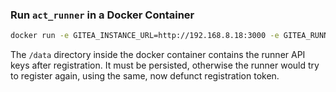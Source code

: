### Run `act_runner` in a Docker Container

```sh
docker run -e GITEA_INSTANCE_URL=http://192.168.8.18:3000 -e GITEA_RUNNER_REGISTRATION_TOKEN=<runner_token> -v /var/run/docker.sock:/var/run/docker.sock -v $PWD/data:/data --name my_runner gitea/act_runner:nightly
```

The `/data` directory inside the docker container contains the runner API keys after registration.
It must be persisted, otherwise the runner would try to register again, using the same, now defunct registration token.
